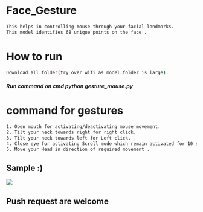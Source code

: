 # Face_Gesture

```bash  
This helps in controlling mouse through your facial landmarks.
This model identifies 68 unique points on the face . 
``` 
# How to run  
```bash  
Download all folder(try over wifi as model folder is large).
```
##### Run command on cmd  python gesture_mouse.py 

 
# command for gestures
```bash
1. Open mouth for activating/deactivating mouse movement.
2. Tilt your neck towards right for right click.
3. Tilt your neck towards left for Left click.
4. Close eye for activating Scroll mode which remain activated for 10 seconds.
5. Move your Head in direction of required movement .
```

## Sample :)
<img src="Sample/example.gif">   

## Push request are welcome
 
 
